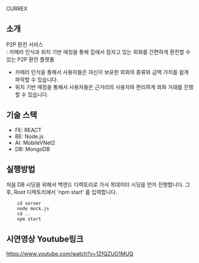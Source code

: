 CURREX

## 소개
P2P 환전 서비스 <br>
: 카메라 인식과 위치 기반 매칭을 통해 집에서 잠자고 있는 외화를 간편하게 환전할 수 있는 P2P 환전 플랫폼<br>
- 카메라 인식을 통해서 사용자들은 자신이 보유한 외화의 종류와 금액 가치를 쉽게 파악할 수 있습니다.
- 위치 기반 매칭을 통해서 사용자들은 근거리의 사용자와 편리하게 외화 거래를 진행할 수 있습니다.

## 기술 스택
- FE: REACT
- BE: Node.js
- AI: MobileVNet2
- DB: MongoDB

## 실행방법
처음 DB 시딩을 위해서 백엔드 디렉토리로 가서 목데이터 시딩을 먼저 진행합니다.
그후, Root 디렉토리에서 'npm start' 를 입력합니다.
``` 
    cd server
    node mock.js
    cd ..
    npm start
```

## 시연영상 Youtube링크
https://www.youtube.com/watch?v=1ZfQZUO1MUQ